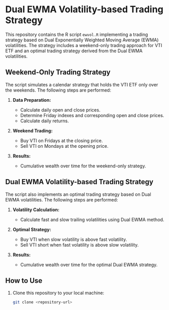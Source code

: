 # Dual EWMA Volatility-based Trading Strategy

This repository contains the R script `ewvol.R` implementing a trading strategy based on Dual Exponentially Weighted Moving Average (EWMA) volatilities. The strategy includes a weekend-only trading approach for VTI ETF and an optimal trading strategy derived from the Dual EWMA volatilities.

## Weekend-Only Trading Strategy

The script simulates a calendar strategy that holds the VTI ETF only over the weekends. The following steps are performed:

1. **Data Preparation:**
   - Calculate daily open and close prices.
   - Determine Friday indexes and corresponding open and close prices.
   - Calculate daily returns.

2. **Weekend Trading:**
   - Buy VTI on Fridays at the closing price.
   - Sell VTI on Mondays at the opening price.

3. **Results:**
   - Cumulative wealth over time for the weekend-only strategy.

## Dual EWMA Volatility-based Trading Strategy

The script also implements an optimal trading strategy based on Dual EWMA volatilities. The following steps are performed:

1. **Volatility Calculation:**
   - Calculate fast and slow trailing volatilities using Dual EWMA method.

2. **Optimal Strategy:**
   - Buy VTI when slow volatility is above fast volatility.
   - Sell VTI short when fast volatility is above slow volatility.

3. **Results:**
   - Cumulative wealth over time for the optimal Dual EWMA strategy.

## How to Use

1. Clone this repository to your local machine:

   ```bash
   git clone <repository-url>
